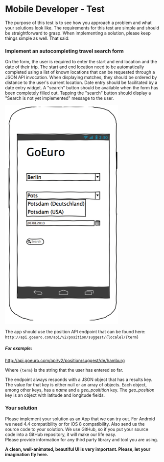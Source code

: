 Mobile Developer - Test
=======================
The purpose of this test is to see how you approach a problem and what your solutions look like. The requirements for this test are simple and should be straightforward to grasp. When implementing a solution, please keep things simple as well. That said:
### Implement an autocompleting travel search form
On the form, the user is required to enter the start and end location and the date of their trip. The start and end location need to be automatically completed using a list of known locations that can be requested through a JSON API invocation. When displaying matches, they should be ordered by distance to the user's current location. Date entry should be facilitated by a date entry widget. A "search" button should be available when the form has been completely filled out. Tapping the "search" button should display a "Search is not yet implemented" message to the user.


![wireframe](wireframe.png?raw=true)



The app should use the position API endpoint that can be found here: `http://api.goeuro.com/api/v2/position/suggest/{locale}/{term}`

##### For example:
 http://api.goeuro.com/api/v2/position/suggest/de/hamburg

Where `{term}` is the string that the user has entered so far.

The endpoint always responds with a JSON object that has a results key. The value for that key is either null or an array of objects. Each object, among other keys, has a *name* and a *geo_positition* key. The *geo_position* key is an object with latitude and longitude fields.
### Your solution
Please implement your solution as an App that we can try out. For Android we need 4.4 compatibility or for iOS 8 compatibility. Also send us the source code to your solution. We use GitHub, so if you put your source code into a GitHub repository, it will make our life easy.  
Please provide information for any third party library and tool you are using.


**A clean, well-animated, beautiful UI is very important. Please, let your imagination fly here.**
